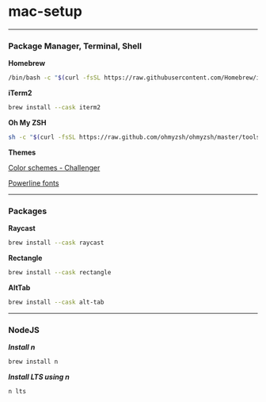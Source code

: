 # mac-setup

---

### Package Manager, Terminal, Shell

**Homebrew**

```sh
/bin/bash -c "$(curl -fsSL https://raw.githubusercontent.com/Homebrew/install/HEAD/install.sh)"
```

**iTerm2**

```sh
brew install --cask iterm2
```

**Oh My ZSH**

```sh
sh -c "$(curl -fsSL https://raw.github.com/ohmyzsh/ohmyzsh/master/tools/install.sh)"
```

**Themes**

[Color schemes - Challenger](https://github.com/mbadolato/iTerm2-Color-Schemes)

[Powerline fonts](https://github.com/powerline/fonts)

---

### Packages

**Raycast**

```sh
brew install --cask raycast
```

**Rectangle**

```sh
brew install --cask rectangle
```

**AltTab**

```sh
brew install --cask alt-tab
```

---

### NodeJS

***Install n***

```sh
brew install n
```

***Install LTS using n***
```sh
n lts
```
